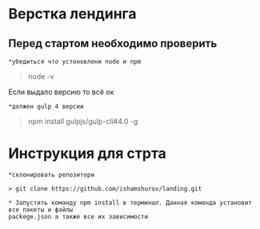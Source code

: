 # Верстка лендинга

## Перед стартом необходимо проверить 
	*убедиться что устоновлени node и npm

> node -v

Если выдало версию то всё ок

	*должен gulp 4 версии

> npm install gulpjs/gulp-cli#4.0 -g

# Инструкция для стрта 

	*склонировать репозитори 
	
	> git clone https://github.com/ishamshurov/landing.git

	* Запустить команду npm install в терминал. Данная команда установит все пакеты и файлы 
	packege.json а также все их зависимости 